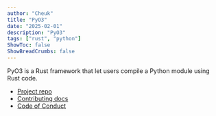```yaml
---
author: "Cheuk"
title: "PyO3"
date: "2025-02-01"
description: "PyO3"
tags: ["rust", "python"]
ShowToc: false
ShowBreadCrumbs: false
---
```


PyO3 is a Rust framework that let users compile a Python module using Rust code.

- [Project repo](https://github.com/PyO3/pyo3)
- [Contributing docs](https://github.com/PyO3/pyo3/blob/main/Contributing.md)
- [Code of Conduct](https://github.com/PyO3/pyo3/blob/main/Code-of-Conduct.md)